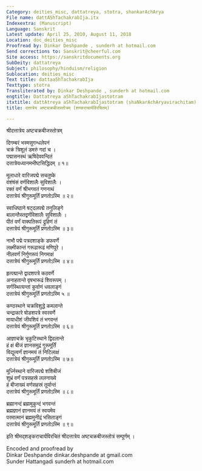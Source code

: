 ```yaml
---
Category: deities_misc, dattatreya, stotra, shankarAchArya
File name: dattAShTachakrabIja.itx
Indexextra: (Manuscript)
Language: Sanskrit
Latest update: April 25, 2010, August 11, 2018
Location: doc_deities_misc
Proofread by: Dinkar Deshpande , sunderh at hotmail.com
Send corrections to: Sanskrit@cheerful.com
Site access: https://sanskritdocuments.org
SubDeity: dattatreya
Subject: philosophy/hinduism/religion
Sublocation: deities_misc
Text title: dattaaShTachakrabIja
Texttype: stotra
Transliterated by: Dinkar Deshpande , sunderh at hotmail.com
engtitle: Dattatreya aShTachakrabIjastotram
itxtitle: dattAtreya aShTachakrabIjastotram (shaNkarAchAryavirachitam)
title: दत्तात्रेय अष्टचक्रबीजस्तोत्रम् (शण्कराचार्यविरचितम्)

---
```

  
 श्रीदत्तात्रेय अष्टचक्रबीजस्तोत्रम्   
  
दिगम्बरं भस्मसुगन्धलेपनं  
चक्रं त्रिशूलं डमरुं गदां च ।  
पद्मासनस्थं ऋषिदेववन्दितं  
दत्तात्रेयध्यानमभीष्टसिद्धिदम् ॥ १॥  
  
मूलाधारे वारिजपद्मे सचतुष्के  
वंशंषंसं वर्णविशालैः सुविशालैः ।  
रक्तं वर्णं श्रीभगवतं गणनाथं  
दत्तात्रेयं श्रीगुरूमूर्तिं प्रणतोऽस्मि ॥ २॥  
  
स्वाधिष्ठाने षट्दलपद्मे तनुलिङ्गे  
बालान्तैस्तद्वर्णविशालैः सुविशालैः ।  
पीतं वर्णं वाक्पतिरूपं द्रुहिणं तं  
दत्तात्रेयं श्रीगुरूमूर्तिं प्रणतोऽस्मि ॥ ३॥  
  
नाभौ पद्मे पत्रदशाङ्के डफवर्णे  
लक्ष्मीकान्तं गरूढारूढं मणिपूरे ।  
नीलवर्णं निर्गुणरूपं निगमाक्षं  
दत्तात्रेयं श्रीगुरूमूर्तिं प्रणतोऽस्मि ॥ ४॥  
  
हृत्पद्मान्ते द्वादशपत्रे कठवर्णे  
अनाहतान्ते वृषभारूढं शिवरूपम् ।  
सर्गस्थित्यन्तां कुर्वाणं धवलाङ्गं  
दत्तात्रेयं श्रीगुरूमूर्तिं प्रणतोऽस्मि ५ ॥  
  
कण्ठस्थाने चक्रविशुद्धे कमलान्ते  
चन्द्राकारे षोडशपत्रे स्वरवर्णे  
मायाधीशं जीवशिवं तं भगवन्तं  
दत्तात्रेयं श्रीगुरूमूर्तिं प्रणतोऽस्मि ॥ ६॥  
  
आज्ञाचक्रे भृकुटिस्थाने द्विदलान्ते  
हं क्षं बीजं ज्ञानसमुद्रं गुरूमूर्तिं  
विद्युत्वर्णं ज्ञानमयं तं निटिलाक्षं  
दत्तात्रेयं श्रीगुरूमूर्तिं प्रणतोऽस्मि ॥ ७॥  
  
मूर्ध्निस्थाने वारिजपद्मे शशिबीजं  
शुभ्रं वर्णं पत्रसहस्रे ललनाख्ये  
हं बीजाख्यं वर्णसहस्रं तूर्यान्तं  
दत्तात्रेयं श्रीगुरूमूर्तिं प्रणतोऽस्मि ॥ ८॥  
  
ब्रह्मानन्दं ब्रह्ममुकुन्दं भगवन्तं  
ब्रह्मज्ञानं ज्ञानमयं तं स्वयमेव  
परमात्मानं ब्रह्ममुनीद्रं भसिताङ्गं  
दत्तात्रेयं श्रीगुरूमूर्तिं प्रणतोऽस्मि  ॥ ९॥  
  
इति श्रीमद्शङ्कराचार्यविरचितं श्रीदत्तात्रेय अष्टचक्रबीजस्तोत्रं सम्पूर्णम् ।  
  
Encoded and proofread by  
Dinkar Deshpande dinkar.deshpande at gmail.com  
Sunder Hattangadi sunderh at hotmail.com  
  
